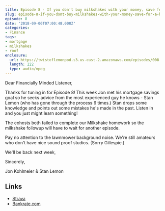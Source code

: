 ```yaml
---
title: Episode 8 - If you don't buy milkshakes with your money, save for a house!
slug: episode-8-if-you-dont-buy-milkshakes-with-your-money-save-for-a-house
episode: 8
date: '2018-09-06T07:00:48.000Z'
categories:
- Finance
tags:
- mortgage
- milkshakes
- roof
enclosure:
  url: https://twistoflemonpod.s3.us-east-2.amazonaws.com/episodes/008-lwatol-20180906.mp3
  length: 222
  type: audio/mpeg
---
```


Dear Financially Minded Listener,

Thanks for tuning in for Episode 8! This week Jon met his mortgage savings goal so he seeks advice from the most experienced guy he knows - Stan Lemon (who has gone through the process 6 times.) Stan drops some knowledge and points out some mistakes he's made in the past. Listen in and you just might learn something!

The cohosts both failed to complete our Milkshake homework so the milkshake followup will have to wait for another episode.

Pay no attention to the lawnmower background noise. We're still amateurs who don't have nice sound proof studios. (Sorry Gillespie.)

We'll be back next week,

Sincerely,

Jon Kohlmeier & Stan Lemon

## Links

- [Strava](https://www.strava.com)
- [Bankrate.com](https://www.bankrate.com)
